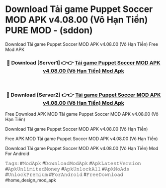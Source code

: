 # Download Tải game Puppet Soccer MOD APK v4.08.00 (Vô Hạn Tiền) PURE MOD - (sddon)
Download Tải game Puppet Soccer MOD APK v4.08.00 (Vô Hạn Tiền) Free Mod APK

<div align="center">
<h3>🔴 Download [Server1] 👉👉 <a href="https://apk-comot.site?title=Tải_game_Puppet_Soccer_MOD_APK_v4.08.00_(Vô_Hạn_Tiền)">Tải game Puppet Soccer MOD APK v4.08.00 (Vô Hạn Tiền) Mod Apk</a></h3><br>

<h3>🔴 Download [Server2] 👉👉 <a href="https://apk-comot.site?title=Tải_game_Puppet_Soccer_MOD_APK_v4.08.00_(Vô_Hạn_Tiền)">Tải game Puppet Soccer MOD APK v4.08.00 (Vô Hạn Tiền) Mod Apk</a></h3>
</div>


Free Download APK MOD Tải game Puppet Soccer MOD APK v4.08.00 (Vô Hạn Tiền)

Download Tải game Puppet Soccer MOD APK v4.08.00 (Vô Hạn Tiền) 

Free APK MOD Tải game Puppet Soccer MOD APK v4.08.00 (Vô Hạn Tiền) 

Download Tải game Puppet Soccer MOD APK v4.08.00 (Vô Hạn Tiền) Mod For Android

𝚃𝚊𝚐𝚜: #𝙼𝚘𝚍𝙰𝚙𝚔 #𝙳𝚘𝚠𝚗𝚕𝚘𝚊𝚍𝙼𝚘𝚍𝙰𝚙𝚔 #𝙰𝚙𝚔𝙻𝚊𝚝𝚎𝚜𝚝𝚅𝚎𝚛𝚜𝚒𝚘𝚗 #𝙰𝚙𝚔𝚄𝚗𝚕𝚒𝚖𝚒𝚝𝚎𝚍𝙼𝚘𝚗𝚎𝚢 #𝙰𝚙𝚔𝚄𝚗𝚕𝚘𝚌𝚔𝙰𝚕𝚕 #𝙰𝚙𝚔𝙽𝚘𝙰𝚍𝚜 #𝚄𝚗𝚕𝚘𝚌𝚔𝙿𝚛𝚎𝚖𝚒𝚞𝚖 #𝙵𝚘𝚛𝙰𝚗𝚍𝚛𝚘𝚒𝚍 #𝙵𝚛𝚎𝚎𝙳𝚘𝚠𝚗𝚕𝚘𝚊𝚍 #home_design_mod_apk